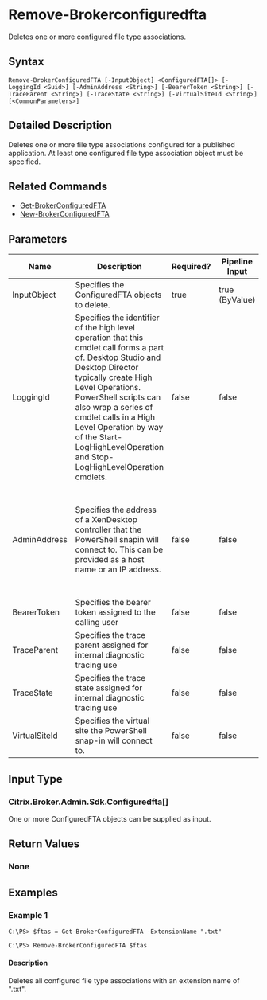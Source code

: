 ﻿
# Remove-Brokerconfiguredfta
Deletes one or more configured file type associations.
## Syntax

```
Remove-BrokerConfiguredFTA [-InputObject] <ConfiguredFTA[]> [-LoggingId <Guid>] [-AdminAddress <String>] [-BearerToken <String>] [-TraceParent <String>] [-TraceState <String>] [-VirtualSiteId <String>] [<CommonParameters>]
```

## Detailed Description
Deletes one or more file type associations configured for a published application. At least one configured file type association object must be specified.


## Related Commands

* [Get-BrokerConfiguredFTA](../Get-BrokerConfiguredFTA/)
* [New-BrokerConfiguredFTA](../New-BrokerConfiguredFTA/)
## Parameters
| Name   | Description | Required? | Pipeline Input | Default Value |
| --- | --- | --- | --- | --- |
| InputObject | Specifies the ConfiguredFTA objects to delete. | true | true (ByValue) |  |
| LoggingId | Specifies the identifier of the high level operation that this cmdlet call forms a part of. Desktop Studio and Desktop Director typically create High Level Operations. PowerShell scripts can also wrap a series of cmdlet calls in a High Level Operation by way of the Start-LogHighLevelOperation and Stop-LogHighLevelOperation cmdlets. | false | false |  |
| AdminAddress | Specifies the address of a XenDesktop controller that the PowerShell snapin will connect to. This can be provided as a host name or an IP address. | false | false | Localhost. Once a value is provided by any cmdlet, this value will become the default. |
| BearerToken | Specifies the bearer token assigned to the calling user | false | false |  |
| TraceParent | Specifies the trace parent assigned for internal diagnostic tracing use | false | false |  |
| TraceState | Specifies the trace state assigned for internal diagnostic tracing use | false | false |  |
| VirtualSiteId | Specifies the virtual site the PowerShell snap-in will connect to. | false | false |  |

## Input Type

### Citrix.Broker.Admin.Sdk.Configuredfta\[\]
One or more ConfiguredFTA objects can be supplied as input.
## Return Values

### None

## Examples

### Example 1

```
C:\PS> $ftas = Get-BrokerConfiguredFTA -ExtensionName ".txt"  
  
C:\PS> Remove-BrokerConfiguredFTA $ftas
```

#### Description
Deletes all configured file type associations with an extension name of ".txt".
